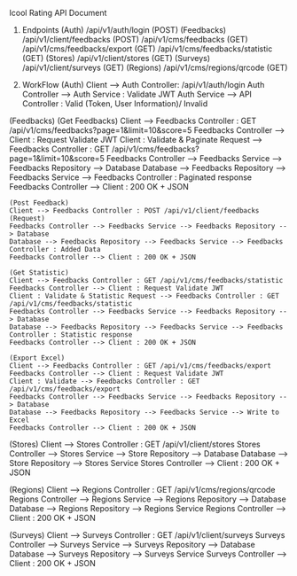 Icool Rating API Document

1. Endpoints
    (Auth)
        /api/v1/auth/login (POST)
    (Feedbacks)
        /api/v1/client/feedbacks (POST)
        /api/v1/cms/feedbacks (GET)
        /api/v1/cms/feedbacks/export (GET)
        /api/v1/cms/feedbacks/statistic (GET)
    (Stores)
        /api/v1/client/stores (GET)
    (Surveys)
        /api/v1/client/surveys (GET)
    (Regions)
        /api/v1/cms/regions/qrcode (GET)

2. WorkFlow
(Auth)
    Client --> Auth Controller: /api/v1/auth/login
    Auth Controller --> Auth Service : Validate JWT
    Auth Service --> API Controller : Valid (Token, User Information)/ Invalid

(Feedbacks)
    (Get Feedbacks)
    Client --> Feedbacks Controller : GET /api/v1/cms/feedbacks?page=1&limit=10&score=5
    Feedbacks Controller --> Client : Request Validate JWT
    Client : Validate & Paginate Request --> Feedbacks Controller : GET /api/v1/cms/feedbacks?page=1&limit=10&score=5
    Feedbacks Controller --> Feedbacks Service --> Feedbacks Repository --> Database
    Database --> Feedbacks Repository --> Feedbacks Service --> Feedbacks Controller : Paginated response
    Feedbacks Controller --> Client : 200 OK + JSON

    (Post Feedback)
    Client --> Feedbacks Controller : POST /api/v1/client/feedbacks (Request)
    Feedbacks Controller --> Feedbacks Service --> Feedbacks Repository --> Database
    Database --> Feedbacks Repository --> Feedbacks Service --> Feedbacks Controller : Added Data
    Feedbacks Controller --> Client : 200 OK + JSON

    (Get Statistic)
    Client --> Feedbacks Controller : GET /api/v1/cms/feedbacks/statistic
    Feedbacks Controller --> Client : Request Validate JWT
    Client : Validate & Statistic Request --> Feedbacks Controller : GET /api/v1/cms/feedbacks/statistic
    Feedbacks Controller --> Feedbacks Service --> Feedbacks Repository --> Database
    Database --> Feedbacks Repository --> Feedbacks Service --> Feedbacks Controller : Statistic response
    Feedbacks Controller --> Client : 200 OK + JSON

    (Export Excel)
    Client --> Feedbacks Controller : GET /api/v1/cms/feedbacks/export
    Feedbacks Controller --> Client : Request Validate JWT
    Client : Validate --> Feedbacks Controller : GET /api/v1/cms/feedbacks/export
    Feedbacks Controller --> Feedbacks Service --> Feedbacks Repository --> Database
    Database --> Feedbacks Repository --> Feedbacks Service --> Write to Excel 
    Feedbacks Controller --> Client : 200 OK + JSON

(Stores)
    Client --> Stores Controller : GET /api/v1/client/stores
    Stores Controller --> Stores Service --> Store Repository --> Database
    Database --> Store Repository --> Stores Service
    Stores Controller --> Client : 200 OK + JSON 

(Regions)
    Client --> Regions Controller : GET  /api/v1/cms/regions/qrcode
    Regions Controller --> Regions Service --> Regions Repository --> Database
    Database --> Regions Repository --> Regions Service
    Regions Controller --> Client : 200 OK + JSON 


(Surveys)
    Client --> Surveys Controller : GET  /api/v1/client/surveys
    Surveys Controller --> Surveys Service --> Surveys Repository --> Database
    Database --> Surveys Repository --> Surveys Service
    Surveys Controller --> Client : 200 OK + JSON


